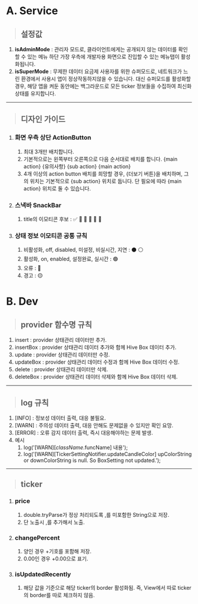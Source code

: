 # **A. Service**

> ## **설정값**
1. **isAdminMode** : 관리자 모드로, 클라이언트에게는 공개되지 않는 데이터를 확인할 수 있는 메뉴 하단 가장 우측에 개발자용 화면으로 진입할 수 있는 메뉴탭이 활성화됩니다.
2. **isSuperMode** : 무제한 데이터 요금제 사용자를 위한 슈퍼모드로, 네트워크가 느린 환경에서 사용시 앱이 정상작동하지않을 수 있습니다. 대신 슈퍼모드를 활성화할 경우, 해당 앱을 켜둔 동안에는 백그라운드로 모든 ticker 정보들을 수집하여 최신화 상태를 유지합니다.

---

> ## **디자인 가이드**
1. ### **화면 우측 상단 ActionButton**
    1. 최대 3개만 배치합니다.
    2. 기본적으로는 왼쪽부터 오른쪽으로 다음 순서대로 배치를 합니다. {main action} {유의사항} {sub action} {main action}
    3. 4개 이상의 action button 배치를 희망할 경우, {더보기 버튼}을 배치하며, 그의 위치는 기본적으로 {sub action} 위치로 둡니다. 단 필요에 따라 {main action} 위치로 둘 수 있습니다.
2. ### **스낵바 SnackBar**
    1. title의 이모티콘 후보 : ✅ 🎉 🎊 🎇 🥳 🎁
3. ### **상태 정보 이모티콘 공통 규칙**
    1. 비활성화, off, disabled, 미설정, 비실시간, 지연 : ⚫ ⚪
    2. 활성화, on, enabled, 설정완료, 실시간 : 🟢
    3. 오류 : 🔴
    4. 경고 : 🟡






# **B. Dev**

> ## **provider 함수명 규칙**
1. insert : provider 상태관리 데이터만 추가.
2. insertBox : provider 상태관리 데이터 추가와 함께 Hive Box 데이터 추가.
3. update : provider 상태관리 데이터만 수정.
4. updateBox : provider 상태관리 데이터 수정과 함께 Hive Box 데이터 수정.
5. delete : provider 상태관리 데이터만 삭제.
6. deleteBox : provider 상태관리 데이터 삭제와 함께 Hive Box 데이터 삭제.

---

> ## **log 규칙**
1. [INFO] : 정보성 데이터 출력, 대응 불필요.
2. [WARN] : 주의성 데이터 출력, 대응 안해도 문제없을 수 있지만 확인 요망.
3. [ERROR] : 오류 감지 데이터 출력, 즉시 대응해야하는 문제 발생.
4. 예시
    1. log('[WARN][$className.$funcName] 내용');
    2. log('[WARN][TickerSettingNotifier.updateCandleColor] upColorString or downColorString is null. So BoxSetting not updated.');

---

> ## **ticker**
1. ### **price**
    1. double.tryParse가 정상 처리되도록 ,를 미포함한 String으로 저장.
    2. 단 노출시 ,를 추가해서 노출.
2. ### **changePercent**
    1. 양인 경우 +기호를 포함해 저장.
    2. 0.00인 경우 +0.00으로 표기.
3. ### **isUpdatedRecently**
    1. 해당 값을 기준으로 해당 ticker의 border 활성화됨. 즉, View에서 따로 ticker의 border를 따로 체크하지 않음.